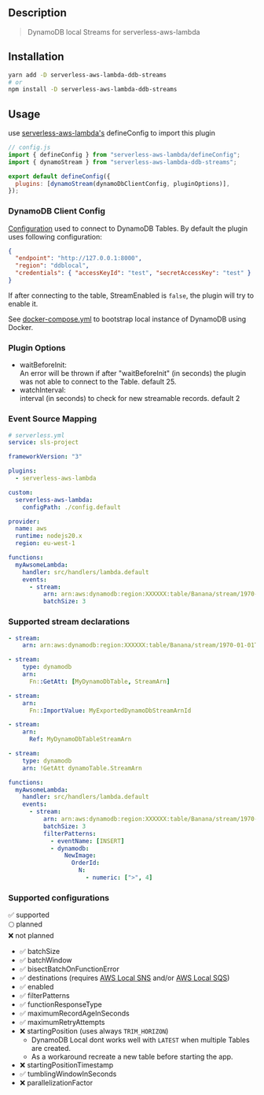 ## Description

> DynamoDB local Streams for serverless-aws-lambda

## Installation

```bash
yarn add -D serverless-aws-lambda-ddb-streams
# or
npm install -D serverless-aws-lambda-ddb-streams
```

## Usage

use [serverless-aws-lambda's](https://github.com/Inqnuam/serverless-aws-lambda) defineConfig to import this plugin

```js
// config.js
import { defineConfig } from "serverless-aws-lambda/defineConfig";
import { dynamoStream } from "serverless-aws-lambda-ddb-streams";

export default defineConfig({
  plugins: [dynamoStream(dynamoDbClientConfig, pluginOptions)],
});
```

### DynamoDB Client Config

[Configuration](https://docs.aws.amazon.com/AWSJavaScriptSDK/v3/latest/Package/-aws-sdk-client-dynamodb/Interface/DynamoDBClientConfig/) used to connect to DynamoDB Tables.
By default the plugin uses following configuration:

```json
{
  "endpoint": "http://127.0.0.1:8000",
  "region": "ddblocal",
  "credentials": { "accessKeyId": "test", "secretAccessKey": "test" }
}
```

If after connecting to the table, StreamEnabled is `false`, the plugin will try to enable it.

See [docker-compose.yml](resources/docker-compose.yml) to bootstrap local instance of DynamoDB using Docker.

### Plugin Options

- waitBeforeInit:  
  An error will be thrown if after "waitBeforeInit" (in seconds) the plugin was not able to connect to the Table. default 25.
- watchInterval:  
  interval (in seconds) to check for new streamable records. default 2

### Event Source Mapping

```yaml
# serverless.yml
service: sls-project

frameworkVersion: "3"

plugins:
  - serverless-aws-lambda

custom:
  serverless-aws-lambda:
    configPath: ./config.default

provider:
  name: aws
  runtime: nodejs20.x
  region: eu-west-1

functions:
  myAwsomeLambda:
    handler: src/handlers/lambda.default
    events:
      - stream:
          arn: arn:aws:dynamodb:region:XXXXXX:table/Banana/stream/1970-01-01T00:00:00.000
          batchSize: 3
```

### Supported stream declarations

```yaml
- stream:
    arn: arn:aws:dynamodb:region:XXXXXX:table/Banana/stream/1970-01-01T00:00:00.000
```

```yaml
- stream:
    type: dynamodb
    arn:
      Fn::GetAtt: [MyDynamoDbTable, StreamArn]
```

```yaml
- stream:
    arn:
      Fn::ImportValue: MyExportedDynamoDbStreamArnId
```

```yaml
- stream:
    arn:
      Ref: MyDynamoDbTableStreamArn
```

```yaml
- stream:
    type: dynamodb
    arn: !GetAtt dynamoTable.StreamArn
```

```yaml
functions:
  myAwsomeLambda:
    handler: src/handlers/lambda.default
    events:
      - stream:
          arn: arn:aws:dynamodb:region:XXXXXX:table/Banana/stream/1970-01-01T00:00:00.000
          batchSize: 3
          filterPatterns:
            - eventName: [INSERT]
            - dynamodb:
                NewImage:
                  OrderId:
                    N:
                      - numeric: [">", 4]
```

### Supported configurations

✅ supported  
🌕 planned  
❌ not planned

- ✅ batchSize
- ✅ batchWindow
- ✅ bisectBatchOnFunctionError
- ✅ destinations (requires [AWS Local SNS](https://github.com/Inqnuam/serverless-aws-lambda/blob/main/resources/sns.md) and/or [AWS Local SQS](https://github.com/Inqnuam/serverless-aws-lambda/blob/main/resources/sqs.md))
- ✅ enabled
- ✅ filterPatterns
- ✅ functionResponseType
- ✅ maximumRecordAgeInSeconds
- ✅ maximumRetryAttempts
- ❌ startingPosition (uses always `TRIM_HORIZON`)
  - DynamoDB Local dont works well with `LATEST` when multiple Tables are created.
  - As a workaround recreate a new table before starting the app.
- ❌ startingPositionTimestamp
- ✅ tumblingWindowInSeconds
- ❌ parallelizationFactor
